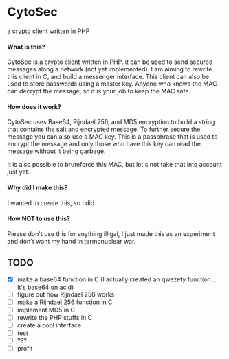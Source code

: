 # CytoSec
a crypto client written in PHP

#### What is this?
CytoSec is a crypto client written in PHP. it can be used to send secured messages along a network (not yet implemented).
I am aiming to rewrite this client in C, and build a messenger interface. This client can also be used to store passwords using a master key. Anyone who knows the MAC can decrypt the message, so it is your job to keep the MAC safe.

#### How does it work?
CytoSec uses Base64, Rijndael 256, and MD5 encryption to build a string that contains the salt and encrypted message. To further secure the message you can also use a MAC key. This is a passphrase that is used to encrypt the message and only those who have this key can read the message without it being garbage.

It is also possible to bruteforce this MAC, but let's not take that into accaunt just yet.

#### Why did I make this?
I wanted to create this, so I did.

#### How NOT to use this?
Please don't use this for anything illigal, I just made this as an experiment and don't want my hand in termonuclear war.

## TODO
- [x] make a base64 function in C (I actually created an qwezety function... it's base64 on acid)
- [ ] figure out how Rijndael 256 works
- [ ] make a Rijndael 256 function in C
- [ ] implement MD5 in C
- [ ] rewrite the PHP stuffs in C
- [ ] create a cool interface
- [ ] test
- [ ] ???
- [ ] profit
